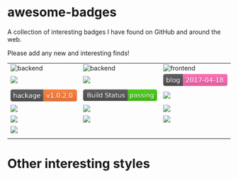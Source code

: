 # awesome-badges

A collection of interesting badges I have found on GitHub and around the web.

Please add any new and interesting finds!

<table>
                <tr>
                    <td>
                        <img alt="backend" src="https://img.shields.io/badge/status-looking for a job-blue.svg?style=flat-square">
                    </td>
                    <td>
                        <img alt="backend" src="https://img.shields.io/badge/back--end-Python%2C%20Flask%2C%20C%23%2C%20C%2FC%2B%2B%2C%20PHP-orange.svg?style=flat-square">
                    </td>
                    <td>
                        <img alt="frontend" src="https://img.shields.io/badge/front--end-javascript%2C%20jQuery-blue.svg?style=flat-square">
                    </td>
                </tr>
                <tr>
                    <td>
                        <img src="https://img.shields.io/badge/mobile-Objective--C-brightgreen.svg?style=flat-square">
                    </td>
                    <td>
                        <img src="https://img.shields.io/badge/IDE-Pycharm%2C%20SublimeText3-lightgray.svg?style=flat-square">
                    </td>
                    <td>
                        <img src="badges/blog.svg">
                    </td>
                </tr>
                <tr>
                    <td>
                        <img src="badges/hackage.svg">
                    </td>
                    <td>
                        <img src="badges/build-status.svg">
                    </td>
                    <td>
                        <img src="http://regex.uk/badges/hackage.svg">
                    </td>
                </tr>
                <tr>
                    <td>
                        <img src="http://regex.uk/badges/license.svg">
                    </td>
                    <td>
                        <img src="http://regex.uk/badges/license.svg">
                    </td>
                    <td>
                        <img src="http://regex.uk/badges/unix-build.svg">
                    </td>
                </tr>
                <tr>
                    <td>
                        <img src="http://regex.uk/badges/windows-build.svg">
                    </td>
                    <td>
                        <img src="http://regex.uk/badges/coverage.svg" <img src="https://camo.githubusercontent.com/e605a3f5806b2839c7dfe5284ea4e0ffe8bb77f6/687474703a2f2f696d672e736869656c64732e696f2f707970692f6c2f7261696e626f7773747265616d2e7376673f7374796c653d666c61742d737175617265">
                    </td>
                    <td>
                        <img src="https://camo.githubusercontent.com/d459b7a029d0fcbedc4b81848019a62b3fa01ca1/687474703a2f2f696d672e736869656c64732e696f2f707970692f762f7261696e626f7773747265616d2e7376673f7374796c653d666c61742d737175617265">
                    </td>
                </tr>
                <tr>
                    <td>
                        <img src="https://img.shields.io/badge/VCS-SVN%2C%20GIT-red.svg?style=flat-square">
                    </td>
                    <td>
                    </td>
                    <td>
                    </td>
                </tr>
                <tr>
                    <td>
                    </td>
                    <td>
                    </td>
                    <td>
                    </td>
                </tr>
            </table>

# Other interesting styles


